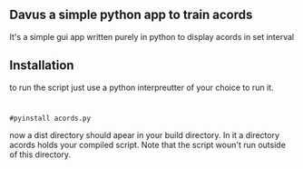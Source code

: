 ## Davus a simple python app to train acords
It's a simple gui app written purely in python to display acords in set interval
## Installation
to run the script just use a python interpreutter of your choice to run it. 
#  


    #pyinstall acords.py
    
  
now a dist directory should apear in your build directory. 
In it a directory acords holds your compiled script. 
Note that the script woun't run outside of this directory. 
